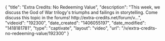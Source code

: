 {
    "title": "Extra Credits: No Redeeming Value",
    "description": "This week, we discuss the God of War trilogy's triumphs and failings in storytelling. Come discuss this topic in the forums! http:\/\/extra-credits.net\/forum\/v...",
    "videoid": "192300",
    "date_created": "1406055197",
    "date_modified": "1418181781",
    "type": "captivate",
    "layout": "video",
    "url": "\/v\/extra-credits-no-redeeming-value\/192300"
}